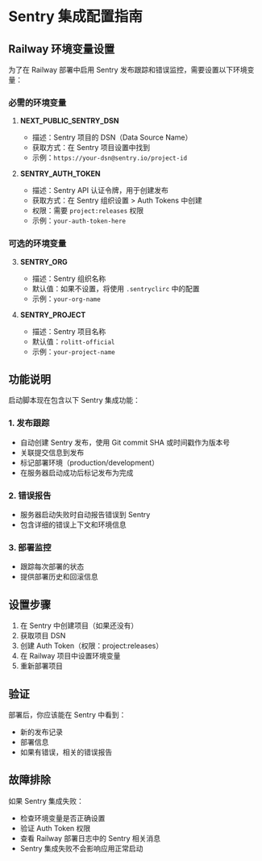 # Sentry 集成配置指南

## Railway 环境变量设置

为了在 Railway 部署中启用 Sentry 发布跟踪和错误监控，需要设置以下环境变量：

### 必需的环境变量

1. **NEXT_PUBLIC_SENTRY_DSN**
   - 描述：Sentry 项目的 DSN（Data Source Name）
   - 获取方式：在 Sentry 项目设置中找到
   - 示例：`https://your-dsn@sentry.io/project-id`

2. **SENTRY_AUTH_TOKEN**
   - 描述：Sentry API 认证令牌，用于创建发布
   - 获取方式：在 Sentry 组织设置 > Auth Tokens 中创建
   - 权限：需要 `project:releases` 权限
   - 示例：`your-auth-token-here`

### 可选的环境变量

3. **SENTRY_ORG**
   - 描述：Sentry 组织名称
   - 默认值：如果不设置，将使用 `.sentryclirc` 中的配置
   - 示例：`your-org-name`

4. **SENTRY_PROJECT**
   - 描述：Sentry 项目名称
   - 默认值：`rolitt-official`
   - 示例：`your-project-name`

## 功能说明

启动脚本现在包含以下 Sentry 集成功能：

### 1. 发布跟踪
- 自动创建 Sentry 发布，使用 Git commit SHA 或时间戳作为版本号
- 关联提交信息到发布
- 标记部署环境（production/development）
- 在服务器启动成功后标记发布为完成

### 2. 错误报告
- 服务器启动失败时自动报告错误到 Sentry
- 包含详细的错误上下文和环境信息

### 3. 部署监控
- 跟踪每次部署的状态
- 提供部署历史和回滚信息

## 设置步骤

1. 在 Sentry 中创建项目（如果还没有）
2. 获取项目 DSN
3. 创建 Auth Token（权限：project:releases）
4. 在 Railway 项目中设置环境变量
5. 重新部署项目

## 验证

部署后，你应该能在 Sentry 中看到：
- 新的发布记录
- 部署信息
- 如果有错误，相关的错误报告

## 故障排除

如果 Sentry 集成失败：
- 检查环境变量是否正确设置
- 验证 Auth Token 权限
- 查看 Railway 部署日志中的 Sentry 相关消息
- Sentry 集成失败不会影响应用正常启动
